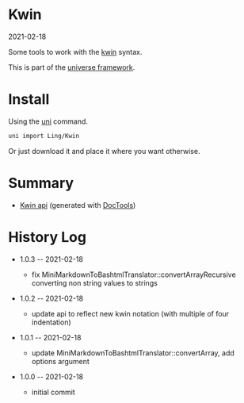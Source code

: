 Kwin
===========
2021-02-18



Some tools to work with the [kwin](https://github.com/lingtalfi/TheBar/blob/master/discussions/kwin-notation.md) syntax.


This is part of the [universe framework](https://github.com/karayabin/universe-snapshot).


Install
==========
Using the [uni](https://github.com/lingtalfi/universe-naive-importer) command.
```bash
uni import Ling/Kwin
```

Or just download it and place it where you want otherwise.






Summary
===========
- [Kwin api](https://github.com/lingtalfi/Kwin/blob/master/doc/api/Ling/Kwin.md) (generated with [DocTools](https://github.com/lingtalfi/DocTools))






History Log
=============

- 1.0.3 -- 2021-02-18

    - fix MiniMarkdownToBashtmlTranslator::convertArrayRecursive converting non string values to strings
  
- 1.0.2 -- 2021-02-18

    - update api to reflect new kwin notation (with multiple of four indentation)
  
- 1.0.1 -- 2021-02-18

    - update MiniMarkdownToBashtmlTranslator::convertArray, add options argument
  
- 1.0.0 -- 2021-02-18

    - initial commit